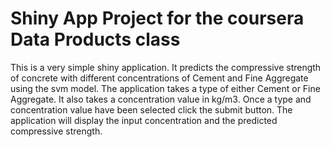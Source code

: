 # Shiny App Project for the coursera Data Products class

This is a very simple shiny application.  It predicts the compressive strength of concrete with different concentrations of Cement and Fine Aggregate using the svm model. The application takes a type of either Cement or Fine Aggregate.  It also takes a concentration value in kg/m3. Once a type and concentration value have been selected click the submit button.  The application will display the input concentration and the predicted compressive strength.
